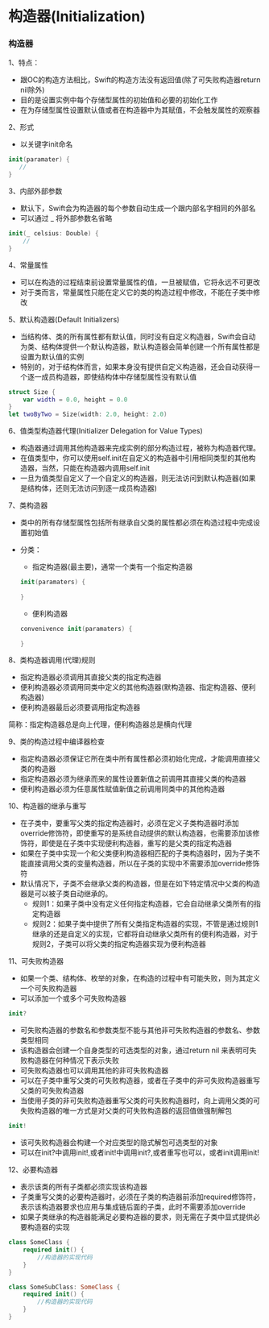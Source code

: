 # 构造器(Initialization)

### 构造器

1、特点：

* 跟OC的构造方法相比，Swift的构造方法没有返回值(除了可失败构造器return nil除外)
* 目的是设置实例中每个存储型属性的初始值和必要的初始化工作
* 在为存储型属性设置默认值或者在构造器中为其赋值，不会触发属性的观察器

2、形式

* 以关键字init命名

```swift
init(paramater) {
   // 
}
```

3、内部外部参数

* 默认下，Swift会为构造器的每个参数自动生成一个跟内部名字相同的外部名
* 可以通过 _ 将外部参数名省略

```swift
init(_ celsius: Double) {
    //
}
```

4、常量属性

* 可以在构造的过程结束前设置常量属性的值，一旦被赋值，它将永远不可更改
* 对于类而言，常量属性只能在定义它的类的构造过程中修改，不能在子类中修改

5、默认构造器(Default Initializers)

* 当结构体、类的所有属性都有默认值，同时没有自定义构造器，Swift会自动为类、结构体提供一个默认构造器，默认构造器会简单创建一个所有属性都是设置为默认值的实例
* 特别的，对于结构体而言，如果本身没有提供自定义构造器，还会自动获得一个逐一成员构造器，即使结构体中存储型属性没有默认值

```swift
struct Size {
    var width = 0.0, height = 0.0
}
let twoByTwo = Size(width: 2.0, height: 2.0)
```

6、值类型构造器代理(Initializer Delegation for Value Types)

* 构造器通过调用其他构造器来完成实例的部分构造过程，被称为构造器代理。
* 在值类型中，你可以使用self.init在自定义的构造器中引用相同类型的其他构造器，当然，只能在构造器内调用self.init
* 一旦为值类型自定义了一个自定义的构造器，则无法访问到默认构造器(如果是结构体，还则无法访问到逐一成员构造器)

7、类构造器

* 类中的所有存储型属性包括所有继承自父类的属性都必须在构造过程中完成设置初始值
* 分类：
    * 指定构造器(最主要)，通常一个类有一个指定构造器
    
    ```swift
    init(paramaters) {
        
    }
    ```
    
    * 便利构造器
    
    ```swift
    convenivence init(paramaters) {
        
    }
    ```
8、类构造器调用(代理)规则

* 指定构造器必须调用其直接父类的指定构造器
* 便利构造器必须调用同类中定义的其他构造器(默构造器、指定构造器、便利构造器)
* 便利构造器最后必须要调用指定构造器

简称：指定构造器总是向上代理，便利构造器总是横向代理

9、类的构造过程中编译器检查

* 指定构造器必须保证它所在类中所有属性都必须初始化完成，才能调用直接父类的构造器
* 指定构造器必须为继承而来的属性设置新值之前调用其直接父类的构造器
* 便利构造器必须为任意属性赋值新值之前调用同类中的其他构造器

10、构造器的继承与重写

* 在子类中，要重写父类的指定构造器时，必须在定义子类构造器时添加override修饰符，即使重写的是系统自动提供的默认构造器，也需要添加该修饰符，即使是在子类中实现便利构造器，重写的是父类的指定构造器
* 如果在子类中实现一个和父类便利构造器相匹配的子类构造器时，因为子类不能直接调用父类的变量构造器，所以在子类的实现中不需要添加override修饰符
* 默认情况下，子类不会继承父类的构造器，但是在如下特定情况中父类的构造器是可以被子类自动继承的。
    * 规则1：如果子类中没有定义任何指定构造器，它会自动继承父类所有的指定构造器
    * 规则2：如果子类中提供了所有父类指定构造器的实现，不管是通过规则1继承的还是自定义的实现，它都将自动继承父类所有的便利构造器，对于规则2，子类可以将父类的指定构造器实现为便利构造器

11、可失败构造器

* 如果一个类、结构体、枚举的对象，在构造的过程中有可能失败，则为其定义一个可失败构造器
* 可以添加一个或多个可失败构造器

```swift
init?
```

* 可失败构造器的参数名和参数类型不能与其他非可失败构造器的参数名、参数类型相同
* 该构造器会创建一个自身类型的可选类型的对象，通过return nil 来表明可失败构造器在何种情况下表示失败
* 可失败构造器也可以调用其他的非可失败构造器
* 可以在子类中重写父类的可失败构造器，或者在子类中的非可失败构造器重写父类的可失败构造器
* 当使用子类的非可失败构造器重写父类的可失败构造器时，向上调用父类的可失败构造器的唯一方式是对父类的可失败构造器的返回值做强制解包

```swift
init!
```

* 该可失败构造器会构建一个对应类型的隐式解包可选类型的对象
* 可以在init?中调用init!,或者init!中调用init?,或者重写也可以，或者init调用init!

12、必要构造器

* 表示该类的所有子类都必须实现该构造器
* 子类重写父类的必要构造器时，必须在子类的构造器前添加required修饰符，表示该构造器要求也应用与集成链后面的子类，此时不需要添加override
* 如果子类继承的构造器能满足必要构造器的要求，则无需在子类中显式提供必要构造器的实现

```swift
class SomeClass {
    required init() {
        //构造器的实现代码
    }
}

class SomeSubClass: SomeClass {
    required init() {
        //构造器的实现代码
    }
}
```




